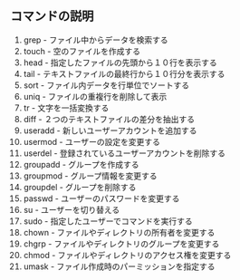 ## コマンドの説明

1. grep - ファイル中からデータを検索する
1. touch - 空のファイルを作成する 
1. head - 指定したファイルの先頭から１０行を表示する
1. tail - テキストファイルの最終行から１０行分を表示する
1. sort - ファイル内データを行単位でソートする
1. uniq - ファイルの重複行を削除して表示
1. tr - 文字を一括変換する
1. diff - ２つのテキストファイルの差分を抽出する
1. useradd - 新しいユーザーアカウントを追加する
1. usermod - ユーザーの設定を変更する
1. userdel - 登録されているユーザーアカウントを削除する
1. groupadd - グループを作成する
1. groupmod - グループ情報を変更する
1. groupdel - グループを削除する
1. passwd - ユーザーのパスワードを変更する
1. su - ユーザーを切り替える
1. sudo - 指定したユーザーでコマンドを実行する
1. chown - ファイルやディレクトリの所有者を変更する
1. chgrp - ファイルやディレクトリのグループを変更する
1. chmod - ファイルやディレクトリのアクセス権を変更する
1. umask - ファイル作成時のパーミッションを指定する
